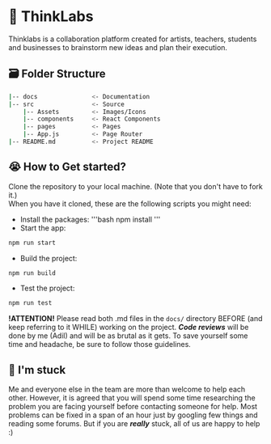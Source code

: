 # 🎨 ThinkLabs

Thinklabs is a collaboration platform created for artists, teachers, students and businesses to brainstorm new ideas and plan their execution.

## 🗃️ Folder Structure
```bash
|-- docs               <- Documentation
|-- src                <- Source
    |-- Assets         <- Images/Icons
    |-- components     <- React Components
    |-- pages          <- Pages
    |-- App.js         <- Page Router 
|-- README.md          <- Project README
```

## 😭 How to Get started?
Clone the repository to your local machine. 
(Note that you don't have to fork it.)
<br>
When you have it cloned, these are the following scripts you might need:

- Install the packages:
'''bash
npm install
'''
- Start the app:
```bash
npm run start
```

- Build the project:
```bash
npm run build
```

- Test the project:
```bash
npm run test
```

**!ATTENTION!** Please read both .md files in the `docs/` directory BEFORE (and keep referring to it WHILE) working on the project. ***Code reviews*** will be done by me (Adil) and will be as brutal as it gets. To save yourself some time and headache, be sure to follow those guidelines.

## 📑 I'm stuck 
Me and everyone else in the team are more than welcome to help each other. However, it is agreed that you will spend some time researching the problem you are facing yourself before contacting someone for help. Most problems can be fixed in a span of an hour just by googling few things and reading some forums. But if you are ***really*** stuck, all of us are happy to help :)